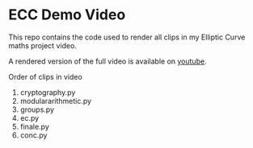 # ECC Demo Video
This repo contains the code used to render all clips in my Elliptic Curve maths project video.

 A rendered version of the full video is available on [youtube](https://youtu.be/aHazP4NGrlk).

Order of clips in video
1. cryptography.py
2. modulararithmetic.py
3. groups.py
4. ec.py
5. finale.py
6. conc.py
